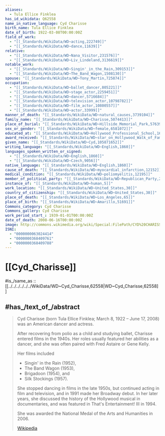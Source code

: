 ```yaml
---
aliases:
  - Tula Ellice Finklea
has_id_wikidata: Q62558
name_in_native_language: Cyd Charisse
birth_name: Tula Ellice Finklea
date_of_birth: 1922-03-08T00:00:00Z
field_of_work:
  - "[[_Standards/WikiData/WD~acting,222749]]"
  - "[[_Standards/WikiData/WD~dance,11639]]"
relative:
  - "[[_Standards/WikiData/WD~Nana_Visitor,231576]]"
  - "[[_Standards/WikiData/WD~Liv_Lindeland,3136619]]"
notable_work:
  - "[[_Standards/WikiData/WD~Singin'_in_the_Rain,309153]]"
  - "[[_Standards/WikiData/WD~The_Band_Wagon,1508130]]"
spouse: "[[_Standards/WikiData/WD~Tony_Martin,725874]]"
occupation:
  - "[[_Standards/WikiData/WD~ballet_dancer,805221]]"
  - "[[_Standards/WikiData/WD~stage_actor,2259451]]"
  - "[[_Standards/WikiData/WD~dancer,5716684]]"
  - "[[_Standards/WikiData/WD~television_actor,10798782]]"
  - "[[_Standards/WikiData/WD~film_actor,10800557]]"
  - "[[_Standards/WikiData/WD~actor,33999]]"
manner_of_death: "[[_Standards/WikiData/WD~natural_causes,3739104]]"
family_name: "[[_Standards/WikiData/WD~Charisse,5074413]]"
place_of_burial: "[[_Standards/WikiData/WD~Hillside_Memorial_Park,5763964]]"
sex_or_gender: "[[_Standards/WikiData/WD~female,6581072]]"
educated_at: "[[_Standards/WikiData/WD~Hollywood_Professional_School,16995699]]"
award_received: "[[_Standards/WikiData/WD~star_on_Hollywood_Walk_of_Fame,17985761]]"
given_name: "[[_Standards/WikiData/WD~Cyd,105871652]]"
writing_language: "[[_Standards/WikiData/WD~English,1860]]"
languages_spoken_written_or_signed:
  - "[[_Standards/WikiData/WD~English,1860]]"
  - "[[_Standards/WikiData/WD~Czech,9056]]"
native_language: "[[_Standards/WikiData/WD~English,1860]]"
cause_of_death: "[[_Standards/WikiData/WD~myocardial_infarction,12152]]"
medical_condition: "[[_Standards/WikiData/WD~poliomyelitis,12195]]"
member_of_political_party: "[[_Standards/WikiData/WD~Republican_Party,29468]]"
instance_of: "[[_Standards/WikiData/WD~human,5]]"
work_location: "[[_Standards/WikiData/WD~United_States,30]]"
country_of_citizenship: "[[_Standards/WikiData/WD~United_States,30]]"
place_of_death: "[[_Standards/WikiData/WD~Los_Angeles,65]]"
place_of_birth: "[[_Standards/WikiData/WD~Amarillo,51691]]"
Commons_category: Cyd Charisse
Commons_gallery: Cyd Charisse
work_period_start_: 1939-01-01T00:00:00Z
date_of_death: 2008-06-16T00:00:00Z
image: http://commons.wikimedia.org/wiki/Special:FilePath/CYD%20CHARISSE%20%285112514299%29.jpg
ISNI:
  - "0000000063024414"
  - "0000000368409761"
  - "0000000368409788"
---
```


# [[Cyd_Charisse]]

#is_/same_as :: [[../../../../../../WikiData/WD~Cyd_Charisse,62558|WD~Cyd_Charisse,62558]] 

## #has_/text_of_/abstract 

> Cyd Charisse (born Tula Ellice Finklea; March 8, 1922 – June 17, 2008) 
> was an American dancer and actress.
>
> After recovering from polio as a child and studying ballet, Charisse entered films in the 1940s. 
> Her roles usually featured her abilities as a dancer, 
> and she was often paired with Fred Astaire or Gene Kelly. 
> 
> Her films included 
> - Singin' in the Rain (1952), 
> - The Band Wagon (1953), 
> - Brigadoon (1954), and 
> - Silk Stockings (1957). 
> 
> She stopped dancing in films in the late 1950s, but continued acting in film and television, 
> and in 1991 made her Broadway debut. 
> In her later years, she discussed the history of the Hollywood musical in documentaries, 
> and was featured in That's Entertainment! III in 1994. 
> 
> She was awarded the National Medal of the Arts and Humanities in 2006.
>
> [Wikipedia](https://en.wikipedia.org/wiki/Cyd%20Charisse) 

